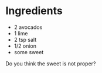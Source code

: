 # Ingredients

- 2 avocados
- 1 lime
- 2 tsp salt
- 1/2 onion
- some sweet

Do you think the sweet is not proper?

